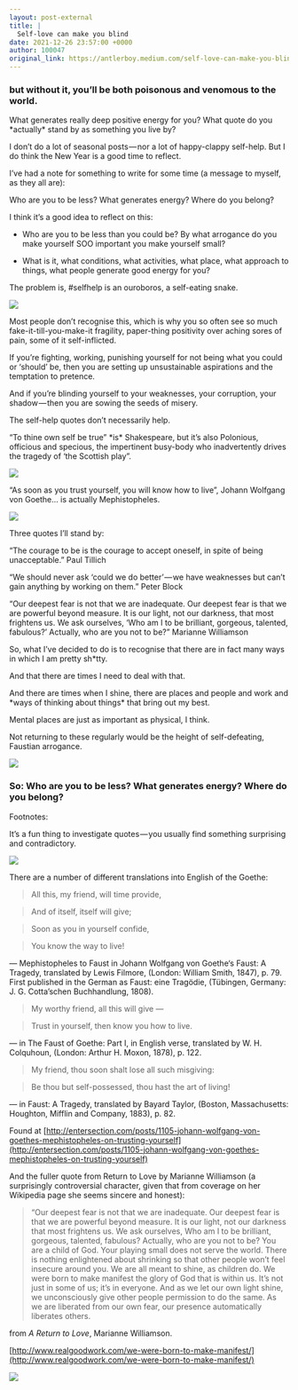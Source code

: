 ```yaml
---
layout: post-external
title: |
  Self-love can make you blind
date: 2021-12-26 23:57:00 +0000
author: 100047
original_link: https://antlerboy.medium.com/self-love-can-make-you-blind-a139f8db3cdc?source=rss-97852f5a56ae------2
---
```


### but without it, you’ll be both poisonous and venomous to the world.

What generates really deep positive energy for you? What quote do you \*actually\* stand by as something you live by?

I don’t do a lot of seasonal posts — nor a lot of happy-clappy self-help. But I do think the New Year is a good time to reflect.

I’ve had a note for something to write for some time (a message to myself, as they all are):

Who are you to be less? What generates energy? Where do you belong?

I think it’s a good idea to reflect on this:

- Who are you to be less than you could be? By what arrogance do you make yourself SOO important you make yourself small?

- What is it, what conditions, what activities, what place, what approach to things, what people generate good energy for you?

The problem is, #selfhelp is an ouroboros, a self-eating snake.

![](https://cdn-images-1.medium.com/max/1024/1*lJVxg44sCFhwE9gayb-O6w.png)

Most people don’t recognise this, which is why you so often see so much fake-it-till-you-make-it fragility, paper-thing positivity over aching sores of pain, some of it self-inflicted.

If you’re fighting, working, punishing yourself for not being what you could or ‘should’ be, then you are setting up unsustainable aspirations and the temptation to pretence.

And if you’re blinding yourself to your weaknesses, your corruption, your shadow — then you are sowing the seeds of misery.

The self-help quotes don’t necessarily help.

“To thine own self be true” \*is\* Shakespeare, but it’s also Polonious, officious and specious, the impertinent busy-body who inadvertently drives the tragedy of ‘the Scottish play”.

![](https://cdn-images-1.medium.com/max/1024/1*OBAqROPzSv_zyYYKcs0AOg.png)

“As soon as you trust yourself, you will know how to live”, Johann Wolfgang von Goethe… is actually Mephistopheles.

![](https://cdn-images-1.medium.com/max/1024/1*Oj4SNjEmdoRg0kJ_SJhu_Q.png)

Three quotes I’ll stand by:

“The courage to be is the courage to accept oneself, in spite of being unacceptable.” Paul Tillich

“We should never ask ‘could we do better’ — we have weaknesses but can’t gain anything by working on them.” Peter Block

“Our deepest fear is not that we are inadequate. Our deepest fear is that we are powerful beyond measure. It is our light, not our darkness, that most frightens us. We ask ourselves, ‘Who am I to be brilliant, gorgeous, talented, fabulous?’ Actually, who are you not to be?” Marianne Williamson

So, what I’ve decided to do is to recognise that there are in fact many ways in which I am pretty sh\*tty.

And that there are times I need to deal with that.

And there are times when I shine, there are places and people and work and \*ways of thinking about things\* that bring out my best.

Mental places are just as important as physical, I think.

Not returning to these regularly would be the height of self-defeating, Faustian arrogance.

![](https://cdn-images-1.medium.com/max/1024/1*JI_xSHQPi7e5mj3XSLBrIw.png)

### So: Who are you to be less? What generates energy? Where do you belong?

Footnotes:

It’s a fun thing to investigate quotes — you usually find something surprising and contradictory.

![](https://cdn-images-1.medium.com/max/1024/1*BK-nZJ2r688JHTm_YZe9ZQ.png)

There are a number of different translations into English of the Goethe:

> All this, my friend, will time provide,

> And of itself, itself will give;

> Soon as you in yourself confide,

> You know the way to live!

— Mephistopheles to Faust in Johann Wolfgang von Goethe‘s Faust: A Tragedy, translated by Lewis Filmore, (London: William Smith, 1847), p. 79. First published in the German as Faust: eine Tragödie, (Tübingen, Germany: J. G. Cotta’schen Buchhandlung, 1808).

> My worthy friend, all this will give —

> Trust in yourself, then know you how to live.

— in The Faust of Goethe: Part I, in English verse, translated by W. H. Colquhoun, (London: Arthur H. Moxon, 1878), p. 122.

> My friend, thou soon shalt lose all such misgiving:

> Be thou but self-possessed, thou hast the art of living!

— in Faust: A Tragedy, translated by Bayard Taylor, (Boston, Massachusetts: Houghton, Mifflin and Company, 1883), p. 82.

Found at [http://entersection.com/posts/1105-johann-wolfgang-von-goethes-mephistopheles-on-trusting-yourself](http://entersection.com/posts/1105-johann-wolfgang-von-goethes-mephistopheles-on-trusting-yourself)

And the fuller quote from Return to Love by Marianne Williamson (a surprisingly controversial character, given that from coverage on her Wikipedia page she seems sincere and honest):

> “Our deepest fear is not that we are inadequate. Our deepest fear is that we are powerful beyond measure. It is our light, not our darkness that most frightens us. We ask ourselves, Who am I to be brilliant, gorgeous, talented, fabulous? Actually, who are you not to be? You are a child of God. Your playing small does not serve the world. There is nothing enlightened about shrinking so that other people won’t feel insecure around you. We are all meant to shine, as children do. We were born to make manifest the glory of God that is within us. It’s not just in some of us; it’s in everyone. And as we let our own light shine, we unconsciously give other people permission to do the same. As we are liberated from our own fear, our presence automatically liberates others.

from _A Return to Love_, Marianne Williamson.

[http://www.realgoodwork.com/we-were-born-to-make-manifest/](http://www.realgoodwork.com/we-were-born-to-make-manifest/)

 ![](https://medium.com/_/stat?event=post.clientViewed&referrerSource=full_rss&postId=a139f8db3cdc)
